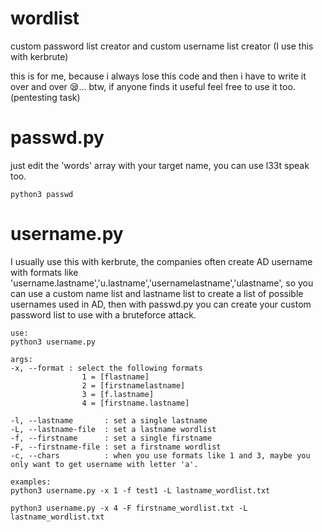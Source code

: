 # wordlist
custom password list creator  and custom username list creator (I use this with kerbrute)

this is for me, because i always lose this code and then i have to write it over and over 😪... btw, if anyone finds it useful feel free to use it too. (pentesting task)

# passwd.py
just edit the 'words' array with your target name, you can use l33t speak too.
```
python3 passwd
```
# username.py
I usually use this with kerbrute, the companies often create AD username with formats like 'username.lastname','u.lastname','usernamelastname','ulastname', so you can use a custom name list and lastname list to create a list of possible usernames used in AD, then with passwd.py you can create your custom password list to use with a bruteforce attack.

```
use:
python3 username.py

args:
-x, --format : select the following formats
                1 = [flastname]
                2 = [firstnamelastname]
                3 = [f.lastname]
                4 = [firstname.lastname]

-l, --lastname       : set a single lastname
-L, --lastname-file  : set a lastname wordlist
-f, --firstname      : set a single firstname
-F, --firstname-file : set a firstname wordlist
-c, --chars          : when you use formats like 1 and 3, maybe you only want to get username with letter 'a'.

examples:
python3 username.py -x 1 -f test1 -L lastname_wordlist.txt

python3 username.py -x 4 -F firstname_wordlist.txt -L lastname_wordlist.txt
```

